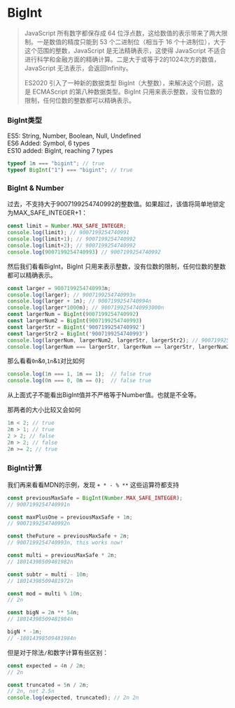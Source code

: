 # BigInt

> JavaScript 所有数字都保存成 64 位浮点数，这给数值的表示带来了两大限制。一是数值的精度只能到 53 个二进制位（相当于 16 个十进制位），大于这个范围的整数，JavaScript 是无法精确表示，这使得 JavaScript 不适合进行科学和金融方面的精确计算。二是大于或等于2的1024次方的数值，JavaScript 无法表示，会返回Infinity。  
>
> ES2020 引入了一种新的数据类型 BigInt（大整数），来解决这个问题，这是 ECMAScript 的第八种数据类型。BigInt 只用来表示整数，没有位数的限制，任何位数的整数都可以精确表示。
### BigInt类型
ES5: String, Number, Boolean, Null, Undefined  
ES6 Added: Symbol, 6 types  
ES10 added: BigInt, reaching 7 types  

```javascript
typeof 1n === "bigint"; // true
typeof BigInt("1") === "bigint"; // true
```
### BigInt & Number

过去，不支持大于9007199254740992的整数值。如果超过，该值将简单地锁定为MAX_SAFE_INTEGER+1：

```javascript
const limit = Number.MAX_SAFE_INTEGER;
console.log(limit); // 9007199254740991
console.log(limit+1); // 9007199254740992
console.log(limit+2); // 9007199254740992
console.log(9007199254740993) // 9007199254740992
```
然后我们看看BigInt，BigInt 只用来表示整数，没有位数的限制，任何位数的整数都可以精确表示。
```javascript
const larger = 9007199254740993n;
console.log(larger); // 9007199254740993n
console.log(larger + 1n); // 9007199254740994n
console.log(larger*1000n); // 9007199254740993000n
const largerNum = BigInt(9007199254740992)
const largerNum2 = BigInt(9007199254740993)
const largerStr = BigInt('9007199254740992')
const largerStr2 = BigInt('9007199254740993')
console.log(largerNum, largerNum2, largerStr, largerStr2); // 9007199254740992n 9007199254740992n 9007199254740992n 9007199254740993n
console.log(largerNum === largerStr, largerNum == largerStr, largerNum2===largerStr) // true true true
```
那么看看`0n`&`0`,`1n`&`1`对比如何
```javascript
console.log(1n === 1, 1n == 1);  // false true
console.log(0n === 0, 0n == 0);  // false true
```
从上面式子不能看出BigInt值并不严格等于Number值。也就是不全等。

那两者的大小比较又会如何
```javascript
1n < 2; // true
2n > 1; // true
2 > 2; // false
2n > 2; // false
2n >= 2; // true
```

### BigInt计算

我们再来看看MDN的示例，发现 `+ * - % **` 这些运算符都支持
```javascript
const previousMaxSafe = BigInt(Number.MAX_SAFE_INTEGER);
// 9007199254740991n

const maxPlusOne = previousMaxSafe + 1n;
// 9007199254740992n

const theFuture = previousMaxSafe + 2n;
// 9007199254740993n, this works now!

const multi = previousMaxSafe * 2n;
// 18014398509481982n

const subtr = multi - 10n;
// 18014398509481972n

const mod = multi % 10n;
// 2n

const bigN = 2n ** 54n;
// 18014398509481984n

bigN * -1n;
// -18014398509481984n
```
但是对于除法`/`和数字计算有些区别：
```javascript
const expected = 4n / 2n;
// 2n

const truncated = 5n / 2n;
// 2n, not 2.5n
console.log(expected, truncated); // 2n 2n
```
